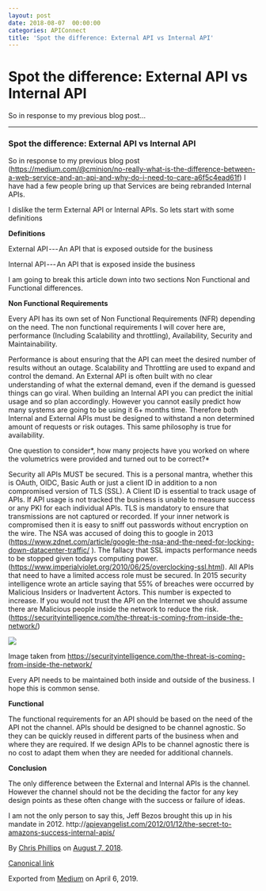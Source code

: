 ```yaml
---
layout: post
date: 2018-08-07  00:00:00
categories: APIConnect
title: 'Spot the difference: External API vs Internal API'
---
```


Spot the difference: External API vs Internal API
=================================================


So in response to my previous blog post...






------------------------------------------------------------------------




### Spot the difference: External API vs Internal API

So in response to my previous blog post
(<https://medium.com/@cminion/no-really-what-is-the-difference-between-a-web-service-and-an-api-and-why-do-i-need-to-care-a6f5c4ead61f>)
I have had a few people bring up that Services are being rebranded
Internal APIs.

I dislike the term External API or Internal APIs. So lets start with
some definitions

**Definitions**

External API --- An API that is exposed outside for the business

Internal API --- An API that is exposed inside the business

I am going to break this article down into two sections Non Functional
and Functional differences.

**Non Functional Requirements**

Every API has its own set of Non Functional Requirements (NFR) depending
on the need. The non functional requirements I will cover here are,
performance (Including Scalability and throttling), Availability,
Security and Maintainability.

Performance is about ensuring that the API can meet the desired number
of results without an outage. Scalability and Throttling are used to
expand and control the demand. An External API is often built with no
clear understanding of what the external demand, even if the demand is
guessed things can go viral. When building an Internal API you can
predict the initial usage and so plan accordingly. However you cannot
easily predict how many systems are going to be using it 6+ months time.
Therefore both Internal and External APIs must be designed to withstand
a non determined amount of requests or risk outages. This same
philosophy is true for availability.

One question to consider*, how many projects have you worked on where
the volumetrics were provided and turned out to be correct?*

Security all APIs MUST be secured. This is a personal mantra, whether
this is OAuth, OIDC, Basic Auth or just a client ID in addition to a non
compromised version of TLS (SSL). A Client ID is essential to track
usage of APIs. If API usage is not tracked the business is unable to
measure success or any PKI for each individual APIs. TLS is mandatory to
ensure that transmissions are not captured or recorded. If your inner
network is compromised then it is easy to sniff out passwords without
encryption on the wire. The NSA was accused of doing this to google in
2013
(<https://www.zdnet.com/article/google-the-nsa-and-the-need-for-locking-down-datacenter-traffic/>
). The fallacy that SSL impacts performance needs to be stopped given
todays computing power.
(<https://www.imperialviolet.org/2010/06/25/overclocking-ssl.html>). All
APIs that need to have a limited access role must be secured. In 2015
security intelligence wrote an article saying that 55% of breaches were
occurred by Malicious Insiders or Inadvertent Actors. This number is
expected to increase. If you would not trust the API on the Internet we
should assume there are Malicious people inside the network to reduce
the risk.
(<https://securityintelligence.com/the-threat-is-coming-from-inside-the-network/>)

![](https://cdn-images-1.medium.com/max/800/1*juvvRPjzqa59pzygO9Mslg.png)

Image taken from
<https://securityintelligence.com/the-threat-is-coming-from-inside-the-network/>

Every API needs to be maintained both inside and outside of the
business. I hope this is common sense.

**Functional**

The functional requirements for an API should be based on the need of
the API not the channel. APIs should be designed to be channel agnostic.
So they can be quickly reused in different parts of the business when
and where they are required. If we design APIs to be channel agnostic
there is no cost to adapt them when they are needed for additional
channels.

**Conclusion**

The only difference between the External and Internal APIs is the
channel. However the channel should not be the deciding the factor for
any key design points as these often change with the success or failure
of ideas.

I am not the only person to say this, Jeff Bezos brought this up in his
mandate in 2012.
http://[apievangelist.com/2012/01/12/the-secret-to-amazons-success-internal-apis/](http://apievangelist.com/2012/01/12/the-secret-to-amazons-success-internal-apis/)





By [Chris Phillips](https://medium.com/@cminion) on
[August 7, 2018](https://medium.com/p/fdcf3ad8816f).

[Canonical
link](https://medium.com/@cminion/spot-the-difference-external-api-vs-internal-api-fdcf3ad8816f)

Exported from [Medium](https://medium.com) on April 6, 2019.

